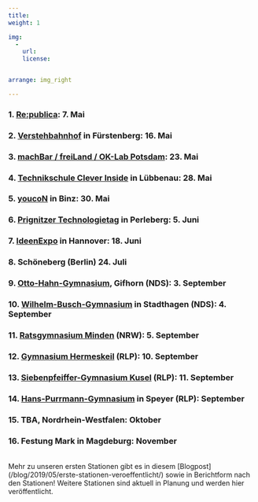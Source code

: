 ```yaml
---
title: 
weight: 1

img:
  -
    url: 
    license: 


arrange: img_right

---
```

### 1. [Re:publica](https://19.re-publica.com/en/session/dem-turing-bus-durch-kleinstadtgalaxie): 7. Mai
### 2. [Verstehbahnhof](https://www.verstehbahnhof.de/) in Fürstenberg: 16. Mai  
### 3. [machBar / freiLand / OK-Lab Potsdam](https://machbar-potsdam.de/): 23. Mai 
### 4. [Technikschule Clever Inside](http://jfvnet.de/cleverinside/) in Lübbenau: 28. Mai 
### 5. [youcoN](https://youpan.de/youcon2019/) in Binz: 30. Mai
### 6. [Prignitzer Technologietag](https://tgz-prignitz.de/) in Perleberg: 5. Juni
### 7. [IdeenExpo](https://ideenexpo.de) in Hannover: 18. Juni
### 8. Schöneberg (Berlin) 24. Juli
### 9. [Otto-Hahn-Gymnasium](http://ohg-gf.de/), Gifhorn (NDS): 3. September
### 10. [Wilhelm-Busch-Gymnasium](wilhelm-busch-gymnasium) in Stadthagen (NDS): 4. September
### 11. [Ratsgymnasium Minden](http://www.ratsgymnasium.de/) (NRW): 5. September
### 12. [Gymnasium Hermeskeil](https://www.gymherm.de/) (RLP): 10. September
### 13. [Siebenpfeiffer-Gymnasium Kusel](https://www.siebenpfeiffer-gymnasium.de/index.php?id=62) (RLP): 11. September
### 14. [Hans-Purrmann-Gymnasium](https://wp.hpg-speyer.de/) in Speyer (RLP): September
### 15. TBA, Nordrhein-Westfalen: Oktober
### 16. Festung Mark in Magdeburg: November


<br>
Mehr zu unseren ersten Stationen gibt es in diesem [Blogpost](/blog/2019/05/erste-stationen-veroeffentlicht/) sowie in Berichtform nach den Stationen! Weitere Stationen sind aktuell in Planung und werden hier veröffentlicht.
